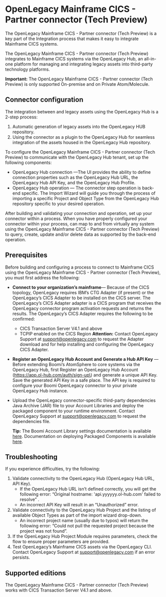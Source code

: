 # OpenLegacy Mainframe CICS - Partner connector \(Tech Preview\)

<head>
  <meta name="guidename" content="Integration"/>
  <meta name="context" content="GUID-6a41f1d7-55ec-4d03-bbbb-311be0b920d9"/>
</head>


The OpenLegacy Mainframe CICS - Partner connector \(Tech Preview\) is a key part of the Integration process that makes it easy to integrate Mainframe CICS systems.

The OpenLegacy Mainframe CICS - Partner connector \(Tech Preview\) integrates to Mainframe CICS systems via the OpenLegacy Hub, an all-in-one platform for managing and integrating legacy assets into third-party technology platforms.

**Important:** The OpenLegacy Mainframe CICS - Partner connector \(Tech Preview\) is only supported On-premise and on Private Atom/Molecule.

## Connector configuration

The integration between and legacy assets using the OpenLegacy Hub is a 2-step process:

1.  Automatic generation of legacy assets into the OpenLegacy HUB repository.
2.  Using the connector as a plugin to the OpenLegacy Hub for seamless integration of the assets housed in the OpenLegacy Hub repository.

To configure the OpenLegacy Mainframe CICS - Partner connector \(Tech Preview\) to communicate with the OpenLegacy Hub tenant, set up the following components:

-   OpenLegacy Hub connection —The UI provides the ability to define connection properties such as the OpenLegacy Hub URL, the OpenLegacy Hub API Key, and the OpenLegacy Hub Profile.
-   OpenLegacy Hub operation — The connector step operation is back-end specific. The Import Wizard will guide you through the process of importing a specific Project and Object Type from the OpenLegacy Hub repository specific to your desired operation.

After building and validating your connection and operation, set up your connector within a process. When you have properly configured your connector within your process, can map to and from virtually any system using the OpenLegacy Mainframe CICS - Partner connector \(Tech Preview\) to query, create, update and/or delete data as supported by the back-end operation.

## Prerequisites

Before building and configuring a process to connect to Mainframe CICS using the OpenLegacy Mainframe CICS - Partner connector \(Tech Preview\), you must first address the following:

-   **Connect to your organization’s mainframe**— Because of the CICS topology, OpenLegacy requires IBM’s CTG Adapter \(if present\) or the OpenLegacy’s CICS Adapter to be installed on the CICS server. The OpenLegacy’s CICS Adapter adapter is a CICS program that receives the OpenLegacy connector program activation requests and returns the results. The OpenLegacy’s CICS Adapter requires the following to be confirmed:

    -   CICS Transaction Server V4.1 and above
    -   TCPIP enabled on the CICS Region
    **Attention:** Contact OpenLegacy Support at support@openlegacy.com to request the Adapter download and for help installing and configuring the OpenLegacy CICS Adapter.

-   **Register an OpenLegacy Hub Account and Generate a Hub API Key** — Before extending Boomi’s AtomSphere to core systems via the OpenLegacy Hub, first Register an OpenLegacy Hub Account \(https://app.ol-hub.com/auth/sign-up\) and generate a unique API Key. Save the generated API Key in a safe place. The API key is required to configure your Boomi OpenLegacy connector to your private OpenLegacy Hub instance.
-   Upload the OpenLegacy connector-specific third-party dependencies Java Archive \(JAR\) file to your Account Libraries and deploy the packaged component to your runtime environment. Contact OpenLegacy Support at support@openlegacy.com to request the dependencies file.

    **Tip:** The Boomi Account Library settings documentation is available [here](https://help.boomi.com/bundle/integration/page/r-atm-Account_Library_Management.html). Documentation on deploying Packaged Components is available [here](https://help.boomi.com/bundle/integration/page/int-Packaged_components_page.html).


## Troubleshooting

If you experience difficulties, try the following:

1.  Validate connectivity to the OpenLegacy Hub \(OpenLegacy Hub URL, API Key\).
    -   If the OpenLegacy Hub URL isn’t defined correctly, you will get the following error: “Original hostname: 'api.yyyyyy.ol-hub.com' failed to resolve” .
    -   An incorrect API Key will result in an “Unauthorized” error.
2.  Validate connectivity to the OpenLegacy Hub Project and the listing of available Object Types as part of the import wizard drop-down.
    -   An incorrect project name \(usually due to typos\) will return the following error: “Could not pull the requested project because the project was not found”.
3.  If the OpenLegacy Hub Project Module requires parameters, check the flow to ensure proper parameters are provided.
4.  Test OpenLegacy’s Mainframe CICS assets via the OpenLegacy CLI. Contact OpenLegacy Support at support@openlegacy.com if an error persists.

## Supported editions

The OpenLegacy Mainframe CICS - Partner connector \(Tech Preview\) works with CICS Transaction Server V4.1 and above.